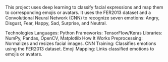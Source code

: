 This project uses deep learning to classify facial expressions and map them to corresponding emojis or avatars. It uses the FER2013 dataset and a Convolutional Neural Network (CNN) to recognize seven emotions: Angry, Disgust, Fear, Happy, Sad, Surprise, and Neutral.

Technologies
  Languages: Python
  Frameworks: TensorFlow/Keras
Libraries: NumPy, Pandas, OpenCV, Matplotlib
How It Works
Preprocessing: Normalizes and resizes facial images.
CNN Training: Classifies emotions using the FER2013 dataset.
Emoji Mapping: Links classified emotions to emojis or avatars.
